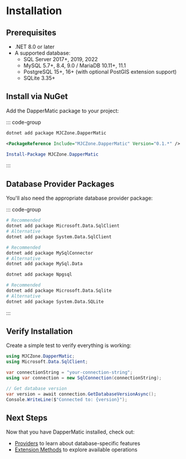 # Installation

## Prerequisites

- .NET 8.0 or later
- A supported database:
  - SQL Server 2017+, 2019, 2022
  - MySQL 5.7+, 8.4, 9.0 / MariaDB 10.11+, 11.1
  - PostgreSQL 15+, 16+ (with optional PostGIS extension support)
  - SQLite 3.35+

## Install via NuGet

Add the DapperMatic package to your project:

::: code-group
```bash [.NET CLI]
dotnet add package MJCZone.DapperMatic
```

```xml [PackageReference]
<PackageReference Include="MJCZone.DapperMatic" Version="0.1.*" />
```

```powershell [Package Manager]
Install-Package MJCZone.DapperMatic
```
:::

## Database Provider Packages

You'll also need the appropriate database provider package:

::: code-group
```bash [SQL Server]
# Recommended
dotnet add package Microsoft.Data.SqlClient
# Alternative
dotnet add package System.Data.SqlClient
```

```bash [MySQL]
# Recommended
dotnet add package MySqlConnector
# Alternative
dotnet add package MySql.Data
```

```bash [PostgreSQL]
dotnet add package Npgsql
```

```bash [SQLite]
# Recommended
dotnet add package Microsoft.Data.Sqlite
# Alternative
dotnet add package System.Data.SQLite
```
:::

## Verify Installation

Create a simple test to verify everything is working:

```csharp
using MJCZone.DapperMatic;
using Microsoft.Data.SqlClient;

var connectionString = "your-connection-string";
using var connection = new SqlConnection(connectionString);

// Get database version
var version = await connection.GetDatabaseVersionAsync();
Console.WriteLine($"Connected to: {version}");
```

## Next Steps

Now that you have DapperMatic installed, check out:
- [Providers](./providers) to learn about database-specific features
- [Extension Methods](/guide/extension-methods/) to explore available operations
